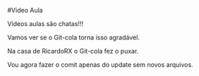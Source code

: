 ﻿#Video Aula

Vídeos aulas são chatas!!!

Vamos ver se o Git-cola torna isso agradável.

Na casa de RicardoRX o Git-cola fez o puxar.

Vou agora fazer o comit apenas do update sem novos arquivos.




